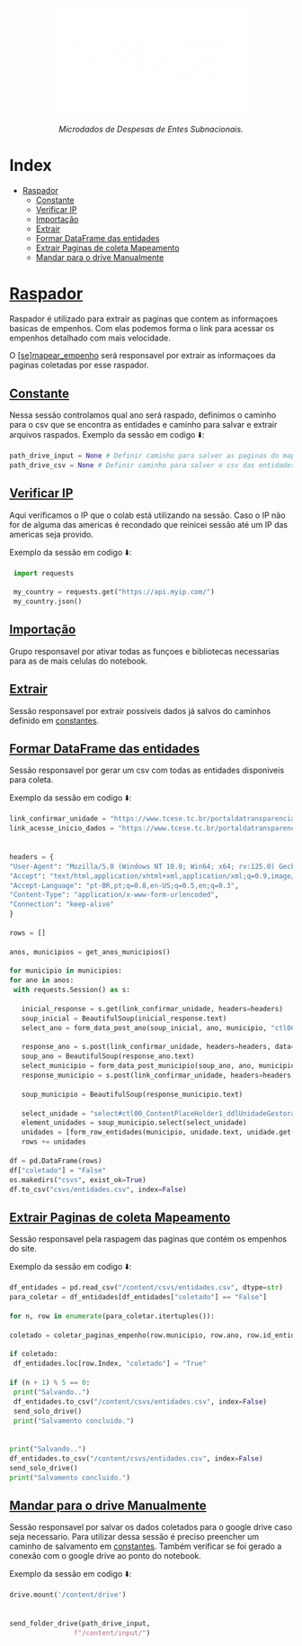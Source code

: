 <!-- Header -->
<p align="center">
   <a href="https://basedosdados.org">
    <picture>
      <source media="(prefers-color-scheme: dark)" srcset="/docs/images/logo1_mides_white.png">
      <source media="(prefers-color-scheme: light)" srcset="/docs/images/logo1_mides_black.png">
      <img src="/docs/images/logo1_mides_white.png" width="340" alt="MiDES">
  </picture>
  </a>
</p>

<p align="center">
    <em>Microdados de Despesas de Entes Subnacionais.</em>
</p>

# Index

- [Raspador](#raspador)
  - [Constante](#constante)
  - [Verificar IP](#verificar-ip)
  - [Importação](#importação)
  - [Extrair](#extrair)
  - [Formar DataFrame das entidades](#formar-dataframe-das-entidades)
  - [Extrair Paginas de coleta Mapeamento](#extrair-paginas-de-coleta-mapeamento)
  - [Mandar para o drive Manualmente](#mandar-para-o-drive-manualmente)
 
# [Raspador][raspador]

Raspador é utilizado para extrair as paginas que contem as informaçoes basicas de empenhos. Com elas podemos forma o link para acessar os empenhos detalhado com mais velocidade.

O [[se]mapear_empenho][mapear] será responsavel por extrair as informaçoes da paginas coletadas por esse raspador.
   
## [Constante][constante]
  
  Nessa sessão controlamos qual ano será raspado, definimos o caminho para o csv que se encontra as entidades e caminho para salvar e extrair arquivos raspados.
  Exemplo da sessão em codigo ⬇️:
   ```py
   path_drive_input = None # Definir caminho para salver as paginas do mapeamento
   path_drive_csv = None # Definir caminho para salver o csv das entidades
   ```
## [Verificar IP][verificar-ip]

  Aqui verificamos o IP que o colab está utilizando na sessão. Caso o IP não for de alguma das americas é recondado que reinicei sessão até um IP das americas seja provido.
  
  Exemplo da sessão em codigo ⬇️:
   ```py
    import requests
    
    my_country = requests.get("https://api.myip.com/")
    my_country.json()
   ```
## [Importação][importação]
  Grupo responsavel por ativar todas as funçoes e bibliotecas necessarias para as de mais celulas do notebook.
## [Extrair][extrair]
  Sessão responsavel por extrair possiveis dados já salvos do caminhos definido em [constantes][constante].
## [Formar DataFrame das entidades][dataframe]
  Sessão responsavel por gerar um csv com todas as entidades disponiveis para coleta.
  
   Exemplo da sessão em codigo ⬇️:
   ```py
link_confirmar_unidade = "https://www.tcese.tc.br/portaldatransparencia/Default.aspx"
link_acesse_inicio_dados = "https://www.tcese.tc.br/portaldatransparencia/DadosUnidade.aspx"


headers = {
  "User-Agent": "Mozilla/5.0 (Windows NT 10.0; Win64; x64; rv:125.0) Gecko/20100101 Firefox/125.0",
  "Accept": "text/html,application/xhtml+xml,application/xml;q=0.9,image/avif,image/webp,*/*;q=0.8",
  "Accept-Language": "pt-BR,pt;q=0.8,en-US;q=0.5,en;q=0.3",
  "Content-Type": "application/x-www-form-urlencoded",
  "Connection": "keep-alive"
}

rows = []

anos, municipios = get_anos_municipios()

for municipio in municipios:
  for ano in anos:
    with requests.Session() as s:

      inicial_response = s.get(link_confirmar_unidade, headers=headers)
      soup_inicial = BeautifulSoup(inicial_response.text)
      select_ano = form_data_post_ano(soup_inicial, ano, municipio, "ctl00$ContentPlaceHolder1$ddlAno")

      response_ano = s.post(link_confirmar_unidade, headers=headers, data=select_ano)
      soup_ano = BeautifulSoup(response_ano.text)
      select_municipio = form_data_post_municipio(soup_ano, ano, municipio, "ctl00$ContentPlaceHolder1$ddlMunicipios")
      response_municipio = s.post(link_confirmar_unidade, headers=headers, data=select_municipio)

      soup_municipio = BeautifulSoup(response_municipio.text)

      select_unidade = "select#ctl00_ContentPlaceHolder1_ddlUnidadeGestora option"
      element_unidades = soup_municipio.select(select_unidade)
      unidades = [form_row_entidades(municipio, unidade.text, unidade.get("value"), ano) for unidade in element_unidades]
      rows += unidades

df = pd.DataFrame(rows)
df["coletado"] = "False"
os.makedirs("csvs", exist_ok=True)
df.to_csv("csvs/entidades.csv", index=False)
   ```
## [Extrair Paginas de coleta Mapeamento][mapeamento]

  Sessão responsavel pela raspagem das paginas que contém os empenhos do site. 

  Exemplo da sessão em codigo ⬇️:
   ```py
df_entidades = pd.read_csv("/content/csvs/entidades.csv", dtype=str)
para_coletar = df_entidades[df_entidades["coletado"] == "False"]

for n, row in enumerate(para_coletar.itertuples()):

  coletado = coletar_paginas_empenho(row.municipio, row.ano, row.id_entidade)

  if coletado:
    df_entidades.loc[row.Index, "coletado"] = "True"

  if (n + 1) % 5 == 0:
    print("Salvando..")
    df_entidades.to_csv("/content/csvs/entidades.csv", index=False)
    send_solo_drive()
    print("Salvamento concluido.")


print("Salvando..")
df_entidades.to_csv("/content/csvs/entidades.csv", index=False)
send_solo_drive()
print("Salvamento concluido.")

   ```

## [Mandar para o drive Manualmente][mandar-drive]

Sessão responsavel por salvar os dados coletados para o google drive caso seja necessario.
Para utilizar dessa sessão é preciso preencher um caminho de salvamento em [constantes][constante].
Também verificar se foi gerado a conexão com o google drive ao ponto do notebook.

Exemplo da sessão em codigo ⬇️:

```py
drive.mount('/content/drive')


send_folder_drive(path_drive_input,
                f"/content/input/")
```

<!-- Referencias -->

[mapear]: https://github.com/Winzen/mides-rascunho/blob/main/code/scraping/se/%5Bse%5Dmapear_empenho.ipynb

[raspador]: https://colab.research.google.com/github/Winzen/mides-rascunho/blob/main/code/scraping/se/%5Bse%5Dextrair_mapeamento.ipynb#scrollTo=9ptCC5xP2ssI
[constante]: https://colab.research.google.com/github/Winzen/mides-rascunho/blob/main/code/scraping/se/%5Bse%5Dextrair_mapeamento.ipynb#scrollTo=MT-Xd5hN1rhu
[verificar-ip]: https://colab.research.google.com/github/Winzen/mides-rascunho/blob/main/code/scraping/se/%5Bse%5Dextrair_mapeamento.ipynb#scrollTo=9ptCC5xP2ssI
[importação]: https://colab.research.google.com/github/Winzen/mides-rascunho/blob/main/code/scraping/se/%5Bse%5Dextrair_mapeamento.ipynb#scrollTo=6hVL9mJ1fcnq
[extrair]: https://colab.research.google.com/github/Winzen/mides-rascunho/blob/main/code/scraping/se/%5Bse%5Dextrair_mapeamento.ipynb#scrollTo=3PaPn6j88Y0h
[dataframe]: https://colab.research.google.com/github/Winzen/mides-rascunho/blob/main/code/scraping/se/%5Bse%5Dextrair_mapeamento.ipynb#scrollTo=OKrN3wgQsfPj
[mapeamento]: https://colab.research.google.com/github/Winzen/mides-rascunho/blob/main/code/scraping/se/%5Bse%5Dextrair_mapeamento.ipynb#scrollTo=ScKZU3fxzQvL
[mandar-drive]: https://colab.research.google.com/github/Winzen/mides-rascunho/blob/main/code/scraping/se/%5Bse%5Dextrair_mapeamento.ipynb#scrollTo=98_15dAlHvyk
